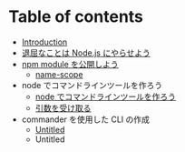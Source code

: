 # Table of contents

* [Introduction](README.md)
* [退屈なことは Node.js にやらせよう](nakotoha-nodejs-niyaraseyou.md)
* [npm module を公開しよう](npm-module-woshiyou/README.md)
  * [name-scope](npm-module-woshiyou/name-scope.md)
* node でコマンドラインツールを作ろう
  * [node でコマンドラインツールを作ろう](node-dekomandoraintsruworou/node-dekomandoraintsruworou.md)
  * [引数を受け取る](node-dekomandoraintsruworou/wokeru.md)
* commander を使用した CLI の作成
  * [Untitled](commander-woshita-cli-no/untitled.md)
  * Untitled

